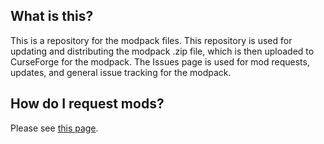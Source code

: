 ## What is this?
This is a repository for the modpack files. This repository is used for updating and distributing the modpack .zip file, which is then uploaded to CurseForge for the modpack. The Issues page is used for mod requests, updates, and general issue tracking for the modpack.

## How do I request mods?
Please see [this page](https://github.com/MAXimized490/MandA-BofM/wiki/Mod-Requests).
